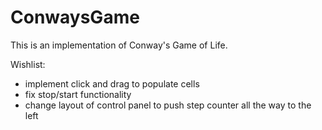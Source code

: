 # ConwaysGame

This is an implementation of Conway's Game of Life.

Wishlist:
* implement click and drag to populate cells
* fix stop/start functionality
* change layout of control panel to push step counter all the way to the left
